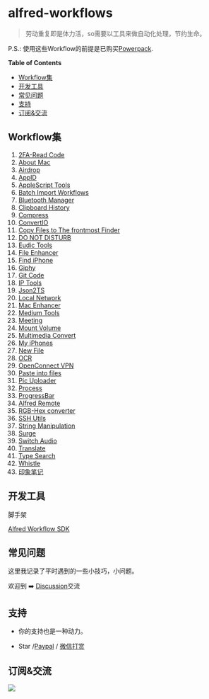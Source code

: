 # alfred-workflows

> 劳动重复即是体力活，so需要以工具来做自动化处理，节约生命。

P.S.: 使用这些Workflow的前提是已购买[Powerpack](https://www.alfredapp.com/powerpack/).

<!-- START doctoc generated TOC please keep comment here to allow auto update -->
<!-- DON'T EDIT THIS SECTION, INSTEAD RE-RUN doctoc TO UPDATE -->
**Table of Contents**

- [Workflow集](#workflow%E9%9B%86)
- [开发工具](#%E5%BC%80%E5%8F%91%E5%B7%A5%E5%85%B7)
- [常见问题](#%E5%B8%B8%E8%A7%81%E9%97%AE%E9%A2%98)
- [支持](#%E6%94%AF%E6%8C%81)
- [订阅&交流](#%E8%AE%A2%E9%98%85%E4%BA%A4%E6%B5%81)

<!-- END doctoc generated TOC please keep comment here to allow auto update -->

## Workflow集

<!--workflow-start-->
1. [2FA-Read Code](https://github.com/alanhg/alfred-workflows/tree/master/2fa-read-code)
2. [About Mac](https://github.com/alanhg/alfred-workflows/tree/master/about-mac)
3. [Airdrop](https://github.com/alanhg/alfred-workflows/tree/master/airdrop)
4. [AppID](https://github.com/alanhg/alfred-workflows/tree/master/appid)
5. [AppleScript Tools](https://github.com/alanhg/alfred-workflows/tree/master/apple-script)
6. [Batch Import Workflows](https://github.com/alanhg/alfred-workflows/tree/master/batch-import-workflows)
7. [Bluetooth Manager](https://github.com/alanhg/alfred-workflows/tree/master/bluetooth-manager)
8. [Clipboard History](https://github.com/alanhg/alfred-workflows/tree/master/clipboard-history)
9. [Compress](https://github.com/alanhg/alfred-workflows/tree/master/compress-gif)
10. [ConvertIO](https://github.com/alanhg/alfred-workflows/tree/master/convertio)
11. [Copy Files to The frontmost Finder](https://github.com/alanhg/alfred-workflows/tree/master/copy-files-to-frontmost-finder)
12. [DO NOT DISTURB](https://github.com/alanhg/alfred-workflows/tree/master/do-not-disturb)
13. [Eudic Tools](https://github.com/alanhg/alfred-workflows/tree/master/eudic-tools)
14. [File Enhancer](https://github.com/alanhg/alfred-workflows/tree/master/file-enhancer)
15. [Find iPhone](https://github.com/alanhg/alfred-workflows/tree/master/find-my-iphone)
16. [Giphy](https://github.com/alanhg/alfred-workflows/tree/master/giphy)
17. [Git Code](https://github.com/alanhg/alfred-workflows/tree/master/git-code)
18. [IP Tools](https://github.com/alanhg/alfred-workflows/tree/master/ip-tools)
19. [Json2TS](https://github.com/alanhg/alfred-workflows/tree/master/json2Ts)
20. [Local Network](https://github.com/alanhg/alfred-workflows/tree/master/local-network)
21. [Mac Enhancer](https://github.com/alanhg/alfred-workflows/tree/master/mac-enhancer)
22. [Medium Tools](https://github.com/alanhg/alfred-workflows/tree/master/medium-publisher)
23. [Meeting](https://github.com/alanhg/alfred-workflows/tree/master/meeting)
24. [Mount Volume](https://github.com/alanhg/alfred-workflows/tree/master/mount-volume)
25. [Multimedia Convert](https://github.com/alanhg/alfred-workflows/tree/master/multimedia-convert)
26. [My iPhones](https://github.com/alanhg/alfred-workflows/tree/master/my-iphones)
27. [New File](https://github.com/alanhg/alfred-workflows/tree/master/new-file)
28. [OCR](https://github.com/alanhg/alfred-workflows/tree/master/ocr)
29. [OpenConnect VPN](https://github.com/alanhg/alfred-workflows/tree/master/openconnect-vpn)
30. [Paste into files](https://github.com/alanhg/alfred-workflows/tree/master/paste-into-files)
31. [Pic Uploader](https://github.com/alanhg/alfred-workflows/tree/master/pic-uploader)
32. [Process](https://github.com/alanhg/alfred-workflows/tree/master/process)
33. [ProgressBar](https://github.com/alanhg/alfred-workflows/tree/master/progress-bar)
34. [Alfred Remote](https://github.com/alanhg/alfred-workflows/tree/master/remote)
35. [RGB-Hex converter](https://github.com/alanhg/alfred-workflows/tree/master/rgb-hex-converter)
36. [SSH Utils](https://github.com/alanhg/alfred-workflows/tree/master/ssh-utils)
37. [String Manipulation](https://github.com/alanhg/alfred-workflows/tree/master/string-manipulation)
38. [Surge](https://github.com/alanhg/alfred-workflows/tree/master/surge)
39. [Switch Audio](https://github.com/alanhg/alfred-workflows/tree/master/switch-audio)
40. [Translate](https://github.com/alanhg/alfred-workflows/tree/master/translate)
41. [Type Search](https://github.com/alanhg/alfred-workflows/tree/master/type-search)
42. [Whistle](https://github.com/alanhg/alfred-workflows/tree/master/whistle)
43. [印象笔记](https://github.com/alanhg/alfred-workflows/tree/master/印象笔记)<!--workflow-end-->

## 开发工具

脚手架

[Alfred Workflow SDK](https://github.com/alanhg/alfred-utils)

## 常见问题

这里我记录了平时遇到的一些小技巧，小问题。

欢迎到 ➡️ [Discussion](https://github.com/alanhg/alfred-workflows/discussions)交流


## 支持

- 你的支持也是一种动力。

- Star /[Paypal](https://www.paypal.com/paypalme/alanhe421)
  / [微信打赏](./.github/wechat-award.jpg)

## 订阅&交流

[![](https://img.shields.io/badge/Medium-12100E?style=for-the-badge&logo=medium&logoColor=white)](https://medium.com/@alanhg)
